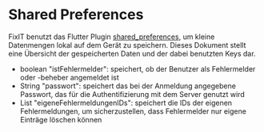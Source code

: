 # Shared Preferences
FixIT benutzt das Flutter Plugin [shared_preferences](https://pub.dev/packages/shared_preferences), um kleine Datenmengen lokal auf dem Gerät zu speichern. 
Dieses Dokument stellt eine Übersicht der gespeicherten Daten und der dabei benutzten Keys dar.

* boolean "istFehlermelder": speichert, ob der Benutzer als Fehlermelder oder -beheber angemeldet ist
* String "passwort": speichert das bei der Anmeldung angegebene Passwort, das für die Authentifizierung mit dem Server genutzt wird
* List<String> "eigeneFehlermeldungenIDs": speichert die IDs der eigenen Fehlermeldungen, um sicherzustellen, dass Fehlermelder nur eigene Einträge löschen können